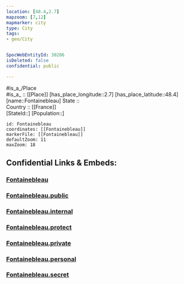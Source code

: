 ```yaml
---
location: [48.4,2.7] 
mapzoom: [7,12] 
mapmarker: city 
type: City
tags:
- geo/City


SpocWebEntityId: 30206
isDeleted: false
confidential: public

---
```

#is_a_/Place  
#is_a_ :: [[Place]] 
[has_place_longitude::2.7] 
[has_place_latitude::48.4] 
[name::Fontainebleau] 
State ::  
Country :: [[France]]  
[StateId::] 
[Population::] 



```leaflet
id: Fontainebleau
coordinates: [[Fontainebleau]] 
markerFile: [[Fontainebleau]] 
defaultZoom: 11 
maxZoom: 18
```


## Confidential Links & Embeds: 

### [Fontainebleau](/_Standards/Earth/Continent/Europe/Europe~West/France/regions~France/Île-de-France/departments~Île-de-France/Seine-et-Marne/communes~Seine-et-Marne/Fontainebleau/cities~Fontainebleau/Fontainebleau.md) 

### [Fontainebleau.public](/_public/Earth/Continent/Europe/Europe~West/France/regions~France/Île-de-France/departments~Île-de-France/Seine-et-Marne/communes~Seine-et-Marne/Fontainebleau/cities~Fontainebleau/Fontainebleau.public.md) 

### [Fontainebleau.internal](/_internal/Earth/Continent/Europe/Europe~West/France/regions~France/Île-de-France/departments~Île-de-France/Seine-et-Marne/communes~Seine-et-Marne/Fontainebleau/cities~Fontainebleau/Fontainebleau.internal.md) 

### [Fontainebleau.protect](/_protect/Earth/Continent/Europe/Europe~West/France/regions~France/Île-de-France/departments~Île-de-France/Seine-et-Marne/communes~Seine-et-Marne/Fontainebleau/cities~Fontainebleau/Fontainebleau.protect.md) 

### [Fontainebleau.private](/_private/Earth/Continent/Europe/Europe~West/France/regions~France/Île-de-France/departments~Île-de-France/Seine-et-Marne/communes~Seine-et-Marne/Fontainebleau/cities~Fontainebleau/Fontainebleau.private.md) 

### [Fontainebleau.personal](/_personal/Earth/Continent/Europe/Europe~West/France/regions~France/Île-de-France/departments~Île-de-France/Seine-et-Marne/communes~Seine-et-Marne/Fontainebleau/cities~Fontainebleau/Fontainebleau.personal.md) 

### [Fontainebleau.secret](/_secret/Earth/Continent/Europe/Europe~West/France/regions~France/Île-de-France/departments~Île-de-France/Seine-et-Marne/communes~Seine-et-Marne/Fontainebleau/cities~Fontainebleau/Fontainebleau.secret.md)

